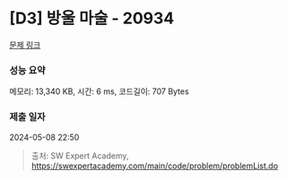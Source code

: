 # [D3] 방울 마술 - 20934 

[문제 링크](https://swexpertacademy.com/main/code/problem/problemDetail.do?contestProbId=AY9QTGqqcckDFAVF) 

### 성능 요약

메모리: 13,340 KB, 시간: 6 ms, 코드길이: 707 Bytes

### 제출 일자

2024-05-08 22:50



> 출처: SW Expert Academy, https://swexpertacademy.com/main/code/problem/problemList.do